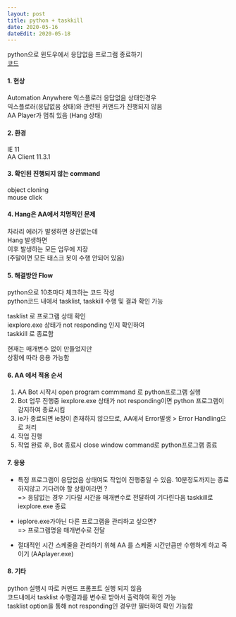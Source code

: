 ```yaml
---
layout: post
title: python + taskkill
date: 2020-05-16
dateEdit: 2020-05-18
---
```


python으로 윈도우에서 응답없음 프로그램 종료하기  
[코드](https://github.com/wati2/python-taskkill)

#### 1. **현상**

Automation Anywhere 익스플로러 응답없음 상태인경우  
익스플로러(응답없음 상태)와 관련된 커맨드가 진행되지 않음  
AA Player가 멈춰 있음 (Hang 상태)

#### 2. **환경**

IE 11  
AA Client 11.3.1

#### 3. **확인된 진행되지 않는 command**

object cloning  
mouse click

#### 4. **Hang은 AA에서 치명적인 문제**

차라리 에러가 발생하면 상관없는데  
Hang 발생하면  
이후 발생하는 모든 업무에 지장  
(주말이면 모든 태스크 봇이 수행 안되어 있음)

#### 5. **해결방안 Flow**

python으로 10초마다 체크하는 코드 작성  
python코드 내에서 tasklist, taskkill 수행 및 결과 확인 가능

tasklist 로 프로그램 상태 확인  
iexplore.exe 상태가 not responding 인지 확인하여  
taskkill 로 종료함

현재는 매개변수 없이 만들었지만  
상황에 따라 응용 가능함

#### 6. **AA 에서 적용 순서**

1. AA Bot 시작시 open program commmand 로 python프로그램 실행
2. Bot 업무 진행중 iexplore.exe 상태가 not responding이면 python 프로그램이 감지하여 종료시킴
3. ie가 종료되면 ie창이 존재하지 않으므로, AA에서 Error발생 > Error Handling으로 처리
4. 작업 진행
5. 작업 완료 후, Bot 종료시 close window command로 python프로그램 종료

#### 7. **응용**

- 특정 프로그램이 응답없음 상태여도 작업이 진행중일 수 있음. 10분정도까지는 종료하지않고 기다려야 할 상황이라면 ?  
  => 응답없는 경우 기다릴 시간을 매개변수로 전달하여 기다린다음 taskkill로 iexplore.exe 종료

- ieplore.exe가아닌 다른 프로그램을 관리하고 싶으면?  
  => 프로그램명을 매개변수로 전달

- 절대적인 시간 스케줄을 관리하기 위해 AA 를 스케줄 시간만큼만 수행하게 하고 죽이기 (AAplayer.exe)

#### 8. **기타**

python 실행시 따로 커맨드 프롬프트 실행 되지 않음  
코드내에서 tasklist 수행결과를 변수로 받아서 출력하여 확인 가능  
tasklist option을 통해 not responding인 경우만 필터하여 확인 가능함
